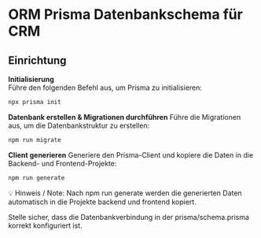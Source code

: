 # ORM Prisma Datenbankschema für CRM

## Einrichtung

**Initialisierung**  
   Führe den folgenden Befehl aus, um Prisma zu initialisieren:  
   ```bash
   npx prisma init
   ```

**Datenbank erstellen & Migrationen durchführen**
Führe die Migrationen aus, um die Datenbankstruktur zu erstellen:    
```bash 
npm run migrate
```

**Client generieren**
Generiere den Prisma-Client und kopiere die Daten in die Backend- und Frontend-Projekte:
```bash
npm run generate
```

💡 Hinweis / Note:
Nach npm run generate werden die generierten Daten automatisch in die Projekte backend und frontend kopiert.

Stelle sicher, dass die Datenbankverbindung in der prisma/schema.prisma korrekt konfiguriert ist.